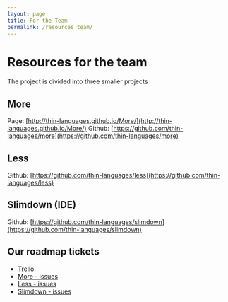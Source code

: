 ```yaml
---
layout: page
title: For the Team
permalink: /resources_team/
---
```



# Resources for the team 

The project is divided into three smaller projects 

## More

Page: [http://thin-languages.github.io/More/](http://thin-languages.github.io/More/)
Github: [https://github.com/thin-languages/more](https://github.com/thin-languages/more)


## Less

Github: [https://github.com/thin-languages/less](https://github.com/thin-languages/less)

## Slimdown (IDE)

Github: [https://github.com/thin-languages/slimdown](https://github.com/thin-languages/slimdown)


## Our roadmap tickets

- [Trello](https://trello.com/b/ilLoI8B3/thin-languages)
- [More - issues](https://waffle.io/thin-languages/more)
- [Less - issues](https://waffle.io/thin-languages/less)
- [Slimdown - issues](https://waffle.io/thin-languages/slimdown)